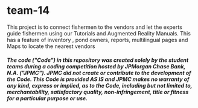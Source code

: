# team-14
This project is to connect fishermen to the vendors and let the experts guide fishermen using our Tutorials and Augmented Reality Manuals.
This has a feature of inventory , pond owners, reports, multilingual pages and Maps to locate the nearest vendors

##### The code ("Code") in this repository was created solely by the student teams during a coding competition hosted by JPMorgan Chase Bank, N.A. ("JPMC").						JPMC did not create or contribute to the development of the Code.  This Code is provided AS IS and JPMC makes no warranty of any kind, express or implied, as to the Code,						including but not limited to, merchantability, satisfactory quality, non-infringement, title or fitness for a particular purpose or use.